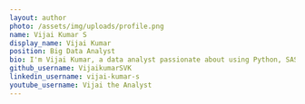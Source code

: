 ```yaml
---
layout: author
photo: /assets/img/uploads/profile.png
name: Vijai Kumar S
display_name: Vijai Kumar
position: Big Data Analyst
bio: I'm Vijai Kumar, a data analyst passionate about using Python, SAS, and Power BI to turn healthcare data into actionable insights. I thrive on solving real-world problems and leveraging machine learning to create efficient solutions.
github_username: VijaikumarSVK
linkedin_username: vijai-kumar-s
youtube_username: Vijai the Analyst
---
```

